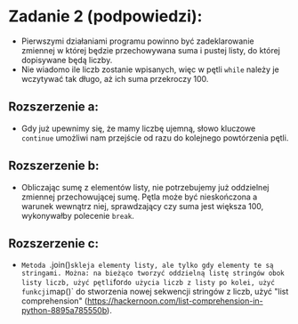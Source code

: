# Zadanie 2 (podpowiedzi):
- Pierwszymi działaniami programu powinno być zadeklarowanie zmiennej w której będzie przechowywana suma i pustej listy, do której dopisywane będą liczby.
- Nie wiadomo ile liczb zostanie wpisanych, więc w pętli `while` należy je wczytywać tak długo, aż ich suma przekroczy 100.

## Rozszerzenie a:
- Gdy już upewnimy się, że mamy liczbę ujemną, słowo kluczowe `continue` umożliwi nam przejście od razu do kolejnego powtórzenia pętli.

## Rozszerzenie b:
- Obliczając sumę z elementów listy, nie potrzebujemy już oddzielnej zmiennej przechowującej sumę. Pętla może być nieskończona a warunek wewnątrz niej, sprawdzający czy suma jest większa 100, wykonywałby polecenie `break`.

## Rozszerzenie c:
- `Metoda `.join()` skleja elementy listy, ale tylko gdy elementy te są stringami. Można: na bieżąco tworzyć oddzielną listę stringów obok listy liczb, użyć pętli `for` do użycia liczb z listy po kolei, użyć funkcji `map()` do stworzenia nowej sekwencji stringów z liczb, użyć "list comprehension" (https://hackernoon.com/list-comprehension-in-python-8895a785550b).